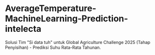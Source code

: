 # AverageTemperature-MachineLearning-Prediction-intelecta
Solusi Tim "Si data tuh" untuk Global Agriculture Challenge 2025 (Tahap Penyisihan) - Prediksi Suhu Rata-Rata Tahunan.
